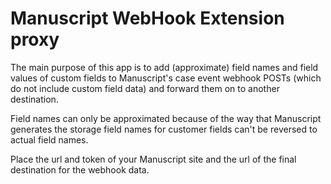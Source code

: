 Manuscript WebHook Extension proxy
==================================

The main purpose of this app is to add (approximate) field names and field values of custom fields to Manuscript's case event webhook POSTs (which do not include custom field data) and forward them on to another destination.

Field names can only be approximated because of the way that Manuscript generates the storage field names for customer fields can't be reversed to actual field names.

Place the url and token of your Manuscript site and the url of the final destination for the webhook data.